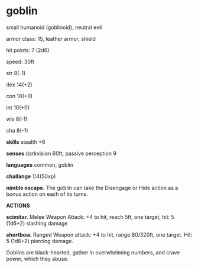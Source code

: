 # goblin

small humanoid (goblinoid), neutral evil

armor class: 15, leather armor, shield

hit points: 7 (2d6)

speed: 30ft

str 8(-1)

dex 14(+2)

con 10(+0)

int 10(+0)

wis 8(-1)

cha 8(-1)

**skills** stealth +6

**senses** darkvision 60ft, passive perception 9

**languages** common, goblin

**challange** 1/4(50xp)

**nimble escape.** The goblin can take the Disengage or Hide action as a bonus action on each of its turns.

**ACTIONS**

**scimitar.** Melee Weapon Attack: +4 to hit, reach 5ft, one target, hit: 5 (1d6+2) slashing damage

**shortbow.** Ranged Weapon attack: +4 to hit, range 80/320ft, one target. Hit: 5 (1d6+2) piercing damage.

Goblins are black-hearted, gather in overwhelming numbers, and crave power, which they abuse.